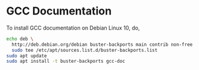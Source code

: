 # GCC Documentation

To install GCC documentation on Debian Linux 10, do,

```sh
echo deb \
  http://deb.debian.org/debian buster-backports main contrib non-free | \
  sudo tee /etc/apt/sources.list.d/buster-backports.list
sudo apt update
sudo apt install -t buster-backports gcc-doc
```
